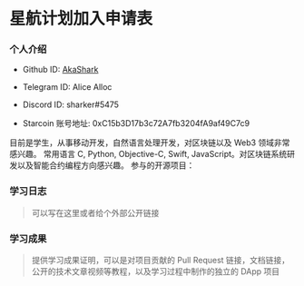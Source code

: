 
# 星航计划加入申请表

### 个人介绍

* Github ID: [AkaShark](https://github.com/AkaShark)

* Telegram ID: Alice Alloc

* Discord ID: sharker#5475

* Starcoin 账号地址: 0xC15b3D17b3c72A7fb3204fA9af49C7c9


目前是学生，从事移动开发，自然语言处理开发，对区块链以及 Web3 领域非常感兴趣。
常用语言 C, Python, Objective-C, Swift, JavaScript。对区块链系统研发以及智能合约编程方向感兴趣。
参与的开源项目：


### 学习日志

> 可以写在这里或者给个外部公开链接
### 学习成果
> 提供学习成果证明，可以是对项目贡献的 Pull Request 链接，文档链接，公开的技术文章视频等教程，以及学习过程中制作的独立的 DApp 项目
